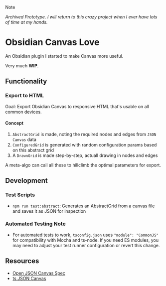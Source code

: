 > [!NOTE]  
> *Archived Prototype. I will return to this crazy project when I ever have lots of time at my hands.*

# Obsidian Canvas Love

An Obsidian plugin I started to make Canvas more useful.

Very much **WIP**.

## Functionality

### Export to HTML

Goal: Export Obsidian Canvas to responsive HTML that's usable on all common devices.

#### Concept

1. `AbstractGrid` is made, noting the required nodes and edges from `JSON Canvas` data
2. `ConfiguredGrid` is generated with random configuration params based on this abstract grid
3. A `DrawnGrid` is made step-by-step, actuall drawing in nodes and edges

A meta-algo can call all these to hillclimb the optimal parameters for export.

## Development

### Test Scripts

- `npm run test:abstract`: Generates an AbstractGrid from a canvas file and saves it as JSON for inspection

### Automated Testing Note

- For automated tests to work, `tsconfig.json` uses `"module": "CommonJS"` for compatibility with Mocha and ts-node. If you need ES modules, you may need to adjust your test runner configuration or revert this change.

## Resources

- [Open JSON Canvas Spec](https://github.com/obsidianmd/jsoncanvas/blob/main/spec/1.0.md)
- [ts JSON Canvas](https://github.com/t128n/jsoncanvas)
